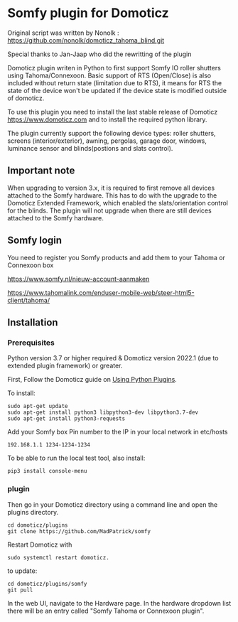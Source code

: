 # Somfy plugin for Domoticz
Original script was written by Nonolk : https://github.com/nonolk/domoticz_tahoma_blind.git

Special thanks to Jan-Jaap who did the rewritting of the plugin

Domoticz plugin writen in Python to first support Somfy IO roller shutters using Tahoma/Connexoon. 
Basic support of RTS (Open/Close) is also included without return state (limitation due to RTS), it means for RTS the state of the device won't be updated if the device state is modified outside of domoticz.

To use this plugin you need to install the last stable release of Domoticz https://www.domoticz.com and to install the required python library.

The plugin currently support the following device types: roller shutters, screens (interior/exterior), awning, pergolas, garage door, windows, luminance sensor and blinds(postions and slats control).

## Important note
When upgrading to version 3.x, it is required to first remove all devices attached to the Somfy hardware. This has to do with the upgrade to the Domoticz Extended Framework, which enabled the slats/orientation control for the blinds.
 The plugin will not upgrade when there are still devices attached to the Somfy hardware.

## Somfy login

You need to register you Somfy products and add them to your Tahoma or Connexoon box

https://www.somfy.nl/nieuw-account-aanmaken

https://www.tahomalink.com/enduser-mobile-web/steer-html5-client/tahoma/



## Installation
### Prerequisites
Python version 3.7 or higher required & Domoticz version 2022.1 (due to extended plugin framework) or greater. 

First, Follow the Domoticz guide on [Using Python Plugins](https://www.domoticz.com/wiki/Using_Python_plugins).

To install:
```
sudo apt-get update
sudo apt-get install python3 libpython3-dev libpython3.7-dev
sudo apt-get install python3-requests
```

Add your Somfy box Pin number to the IP in your local network in etc/hosts
```
192.168.1.1 1234-1234-1234
```
To be able to run the local test tool, also install:
```
pip3 install console-menu
```

### plugin
Then go in your Domoticz directory using a command line and open the plugins directory.
```
cd domoticz/plugins
git clone https://github.com/MadPatrick/somfy
```
Restart Domoticz with 
```
sudo systemctl restart domoticz.
```

to update:
```
cd domoticz/plugins/somfy
git pull
```

In the web UI, navigate to the Hardware page. In the hardware dropdown list there will be an entry called "Somfy Tahoma or Connexoon plugin".
